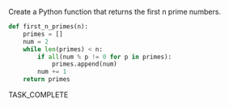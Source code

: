 Create a Python function that returns the first n prime numbers.

```python
def first_n_primes(n):
    primes = []
    num = 2
    while len(primes) < n:
        if all(num % p != 0 for p in primes):
            primes.append(num)
        num += 1
    return primes
```

TASK_COMPLETE